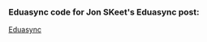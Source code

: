 ### Eduasync code for Jon SKeet's Eduasync post:
[Eduasync](https://codeblog.jonskeet.uk/category/eduasync/)